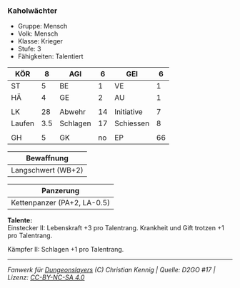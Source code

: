 ### Kaholwächter  
- Gruppe: Mensch  
- Volk: Mensch  
- Klasse: Krieger  
- Stufe: 3  
- Fähigkeiten: Talentiert  


| KÖR | 8 | AGI | 6 | GEI | 6 |
| --- | --- | --- | --- | --- | --- |
| ST | 5 | BE | 1 | VE | 1 |
| HÄ | 4 | GE | 2 | AU | 1 |
|  |  |  |  |  |  |
| LK | 28 | Abwehr | 14 | Initiative | 7 |
| Laufen | 3.5 | Schlagen | 17 | Schiessen | 8 |
|  |  |  |  |  |  |
| GH | 5 | GK | no | EP | 66 |


| Bewaffnung |
| --- |
| Langschwert (WB+2) |


| Panzerung |
| --- |
| Kettenpanzer (PA+2, LA-0.5) |


**Talente:**  
Einstecker II: Lebenskraft +3 pro Talentrang. Krankheit und Gift trotzen +1 pro Talentrang.

Kämpfer II: Schlagen +1 pro Talentrang.





___
*Fanwerk für [Dungeonslayers](https://www.dungeonslayers.net/) (C) Christian Kennig | Quelle: D2GO #17 | Lizenz: [CC-BY-NC-SA 4.0](https://creativecommons.org/licenses/by-nc-sa/4.0/deed.de)*